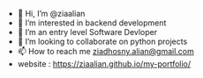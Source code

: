 - 👋 Hi, I’m @ziaalian
- 👀 I’m interested in backend development 
- 🌱 I’m an entry level Software Devloper 
- 💞️ I’m looking to collaborate on python projects
- 📫 How to reach me ziadhosny.alian@gmail.com
- website : https://ziaalian.github.io/my-portfolio/

<!---
ziaalian/ziaalian is a ✨ special ✨ repository because its `README.md` (this file) appears on your GitHub profile.
You can click the Preview link to take a look at your changes.
--->
